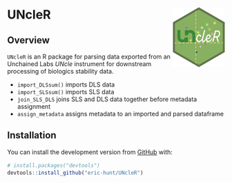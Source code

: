 
<!-- README.md is generated from README.Rmd. Please edit that file -->

# UNcleR <img src='man/figures/logo.png' align="right" height="139" />

<!-- badges: start -->

<!-- badges: end -->

## Overview

`UNcleR` is an R package for parsing data exported from an Unchained
Labs *UNcle* instrument for downstream processing of biologics stability
data.

  - `import_DLSsum()` imports DLS data
  - `import_SLSsum()` imports SLS data
  - `join_SLS_DLS` joins SLS and DLS data together before metadata
    assignment
  - `assign_metadata` assigns metadata to an imported and parsed
    dataframe

## Installation

<!--
You can install the released version of UNcleR from [CRAN](https://CRAN.R-project.org) with:

``` r
install.packages("UNcleR")
```
-->

You can install the development version from
[GitHub](https://github.com/) with:

``` r
# install.packages("devtools")
devtools::install_github("eric-hunt/UNcleR")
```

<!--
## Example

This is a basic example which shows you how to solve a common problem:


```r
## library(UNcleR)
## basic example code
```
-->
